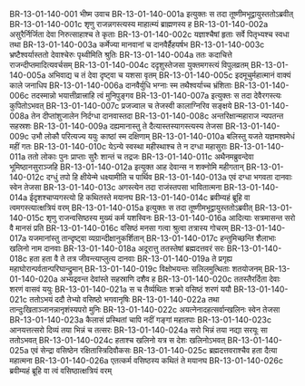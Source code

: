 BR-13-01-140-001	भीष्म उवाच
BR-13-01-140-001a	इत्युक्तः स तदा तूष्णीमभूद्वायुस्ततोऽब्रवीत्
BR-13-01-140-001c	शृणु राजन्नगस्त्यस्य माहात्म्यं ब्राह्मणस्य ह
BR-13-01-140-002a	असुरैर्निर्जिता देवा निरुत्साहाश्च ते कृताः
BR-13-01-140-002c	यज्ञाश्चैषां हृताः सर्वे पितृभ्यश्च स्वधा तथा
BR-13-01-140-003a	कर्मेज्या मानवानां च दानवैर्हैहयर्षभ
BR-13-01-140-003c	भ्रष्टैश्वर्यास्ततो देवाश्चेरुः पृथ्वीमिति श्रुतिः
BR-13-01-140-004a	ततः कदाचित्ते राजन्दीप्तमादित्यवर्चसम्
BR-13-01-140-004c	ददृशुस्तेजसा युक्तमगस्त्यं विपुलव्रतम्
BR-13-01-140-005a	अभिवाद्य च तं देवा दृष्ट्वा च यशसा वृतम्
BR-13-01-140-005c	इदमूचुर्महात्मानं वाक्यं काले जनाधिप
BR-13-01-140-006a	दानवैर्युधि भग्नाः स्म तथैश्वर्याच्च भ्रंशिताः
BR-13-01-140-006c	तदस्मान्नो भयात्तीव्रात्त्राहि त्वं मुनिपुङ्गव
BR-13-01-140-007a	इत्युक्तः स तदा देवैरगस्त्यः कुपितोऽभवत्
BR-13-01-140-007c	प्रजज्वाल च तेजस्वी कालाग्निरिव सङ्क्षये
BR-13-01-140-008a	तेन दीप्तांशुजालेन निर्दग्धा दानवास्तदा
BR-13-01-140-008c	अन्तरिक्षान्महाराज न्यपतन्त सहस्रशः
BR-13-01-140-009a	दह्यमानास्तु ते दैत्यास्तस्यागस्त्यस्य तेजसा
BR-13-01-140-009c	उभौ लोकौ परित्यज्य ययुः काष्ठां स्म दक्षिणाम्
BR-13-01-140-010a	बलिस्तु यजते यज्ञमश्वमेधं महीं गतः
BR-13-01-140-010c	येऽन्ये स्वस्था महीस्थाश्च ते न दग्धा महासुराः
BR-13-01-140-011a	ततो लोकाः पुनः प्राप्ताः सुरैः शान्तं च तद्रजः
BR-13-01-140-011c	अथैनमब्रुवन्देवा भूमिष्ठानसुराञ्जहि
BR-13-01-140-012a	इत्युक्त आह देवान्स न शक्नोमि महीगतान्
BR-13-01-140-012c	दग्धुं तपो हि क्षीयेन्मे धक्ष्यामीति च पार्थिव
BR-13-01-140-013a	एवं दग्धा भगवता दानवाः स्वेन तेजसा
BR-13-01-140-013c	अगस्त्येन तदा राजंस्तपसा भावितात्मना
BR-13-01-140-014a	ईदृशश्चाप्यगस्त्यो हि कथितस्ते मयानघ
BR-13-01-140-014c	ब्रवीम्यहं ब्रूहि वा त्वमगस्त्यात्क्षत्रियं वरम्
BR-13-01-140-015a	इत्युक्तः स तदा तूष्णीमभूद्वायुस्ततोऽब्रवीत्
BR-13-01-140-015c	शृणु राजन्वसिष्ठस्य मुख्यं कर्म यशस्विनः
BR-13-01-140-016a	आदित्याः सत्रमासन्त सरो वै मानसं प्रति
BR-13-01-140-016c	वसिष्ठं मनसा गत्वा श्रुत्वा तत्रास्य गोचरम्
BR-13-01-140-017a	यजमानांस्तु तान्दृष्ट्वा व्यग्रान्दीक्षानुकर्शितान्
BR-13-01-140-017c	हन्तुमिच्छन्ति शैलाभाः खलिनो नाम दानवाः
BR-13-01-140-018a	अदूरात्तु ततस्तेषां ब्रह्मदत्तवरं सरः
BR-13-01-140-018c	हता हता वै ते तत्र जीवन्त्याप्लुत्य दानवाः
BR-13-01-140-019a	ते प्रगृह्य महाघोरान्पर्वतान्परिघान्द्रुमान्
BR-13-01-140-019c	विक्षोभयन्तः सलिलमुत्थिताः शतयोजनम्
BR-13-01-140-020a	अभ्यद्रवन्त देवांस्ते सहस्राणि दशैव ह
BR-13-01-140-020c	ततस्तैरर्दिता देवाः शरणं वासवं ययुः
BR-13-01-140-021a	स च तैर्व्यथितः शक्रो वसिष्ठं शरणं ययौ
BR-13-01-140-021c	ततोऽभयं ददौ तेभ्यो वसिष्ठो भगवानृषिः
BR-13-01-140-022a	तथा तान्दुःखिताञ्जानन्नानृशंस्यपरो मुनिः
BR-13-01-140-022c	अयत्नेनादहत्सर्वान्खलिनः स्वेन तेजसा
BR-13-01-140-023a	कैलासं प्रस्थितां चापि नदीं गङ्गां महातपाः
BR-13-01-140-023c	आनयत्तत्सरो दिव्यं तया भिन्नं च तत्सरः
BR-13-01-140-024a	सरो भिन्नं तया नद्या सरयूः सा ततोऽभवत्
BR-13-01-140-024c	हताश्च खलिनो यत्र स देशः खलिनोऽभवत्
BR-13-01-140-025a	एवं सेन्द्रा वसिष्ठेन रक्षितास्त्रिदिवौकसः
BR-13-01-140-025c	ब्रह्मदत्तवराश्चैव हता दैत्या महात्मना
BR-13-01-140-026a	एतत्कर्म वसिष्ठस्य कथितं ते मयानघ
BR-13-01-140-026c	ब्रवीम्यहं ब्रूहि वा त्वं वसिष्ठात्क्षत्रियं वरम्
